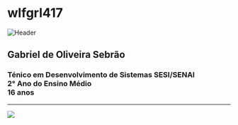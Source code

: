 # wlfgrl417
![Header](./github-header-image(1).png)
## Gabriel de Oliveira Sebrão
### Ténico em Desenvolvimento de Sistemas SESI/SENAI <br> 2° Ano do Ensino Médio <br> 16 anos
---
[![](https://visitcount.itsvg.in/api?id=wlfgrl417&icon=0&color=5)](https://visitcount.itsvg.in)